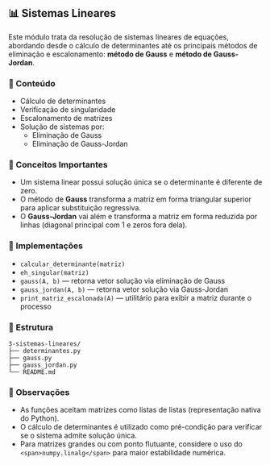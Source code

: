 ## 📊 Sistemas Lineares

Este módulo trata da resolução de sistemas lineares de equações, abordando desde o cálculo de determinantes até os principais métodos de eliminação e escalonamento: **método de Gauss** e **método de Gauss-Jordan**.

### 📌 Conteúdo

* Cálculo de determinantes
* Verificação de singularidade
* Escalonamento de matrizes
* Solução de sistemas por:
  * Eliminação de Gauss
  * Eliminação de Gauss-Jordan

### 🧮 Conceitos Importantes

* Um sistema linear  possui solução única se o determinante é diferente de zero.
* O método de **Gauss** transforma a matriz em forma triangular superior para aplicar substituição regressiva.
* O **Gauss-Jordan** vai além e transforma a matriz em forma reduzida por linhas (diagonal principal com 1 e zeros fora dela).

### 💠 Implementações

* `calcular_determinante(matriz)`
* `eh_singular(matriz)`
* `gauss(A, b)` — retorna vetor solução via eliminação de Gauss
* `gauss_jordan(A, b)` — retorna vetor solução via Gauss-Jordan
* `print_matriz_escalonada(A)` — utilitário para exibir a matriz durante o processo

### 📂 Estrutura

```
3-sistemas-lineares/
├── determinantes.py
├── gauss.py
├── gauss_jordan.py
└── README.md
```

### 📅 Observações

* As funções aceitam matrizes como listas de listas (representação nativa do Python).
* O cálculo de determinantes é utilizado como pré-condição para verificar se o sistema admite solução única.
* Para matrizes grandes ou com ponto flutuante, considere o uso do `<span>numpy.linalg</span>` para maior estabilidade numérica.
